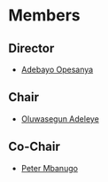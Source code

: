 # Members

## Director
- [Adebayo Opesanya](https://github.com/OpesanyaAdebayo)

## Chair
- [Oluwasegun Adeleye](https://github.com/segun-adeleye)

## Co-Chair
- [Peter Mbanugo](https://github.com/pmbanugo)
